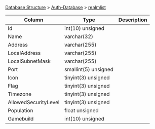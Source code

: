 [Database Structure](Database-Structure) > [Auth-Database](Auth-Database) > [realmlist](realmlist)

Column | Type | Description
--- | --- | ---
Id | int(10) unsigned | 
Name | varchar(32) | 
Address | varchar(255) | 
LocalAddress | varchar(255) | 
LocalSubnetMask | varchar(255) | 
Port | smallint(5) unsigned | 
Icon | tinyint(3) unsigned | 
Flag | tinyint(3) unsigned | 
Timezone | tinyint(3) unsigned | 
AllowedSecurityLevel | tinyint(3) unsigned | 
Population | float unsigned | 
Gamebuild | int(10) unsigned | 
